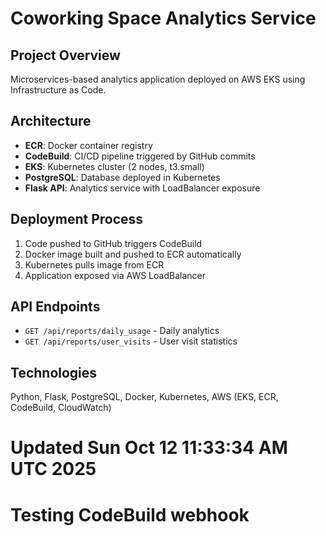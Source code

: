 # Coworking Space Analytics Service

## Project Overview
Microservices-based analytics application deployed on AWS EKS using Infrastructure as Code.

## Architecture
- **ECR**: Docker container registry
- **CodeBuild**: CI/CD pipeline triggered by GitHub commits
- **EKS**: Kubernetes cluster (2 nodes, t3.small)
- **PostgreSQL**: Database deployed in Kubernetes
- **Flask API**: Analytics service with LoadBalancer exposure

## Deployment Process
1. Code pushed to GitHub triggers CodeBuild
2. Docker image built and pushed to ECR automatically
3. Kubernetes pulls image from ECR
4. Application exposed via AWS LoadBalancer

## API Endpoints
- `GET /api/reports/daily_usage` - Daily analytics
- `GET /api/reports/user_visits` - User visit statistics

## Technologies
Python, Flask, PostgreSQL, Docker, Kubernetes, AWS (EKS, ECR, CodeBuild, CloudWatch)
# Updated Sun Oct 12 11:33:34 AM UTC 2025
# Testing CodeBuild webhook

